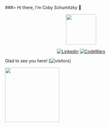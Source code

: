 ###> Hi there, I'm Coby Schumitzky 👋
<div id="header" align="center">
  <img src="https://media.giphy.com/media/M9gbBd9nbDrOTu1Mqx/giphy.gif" width="100"/>
</div>
<div align="center">
 
  [![Linkedin](https://img.shields.io/badge/LinkedIn-0077B5?style=for-the-badge&logo=linkedin&logoColor=white)](https://www.linkedin.com/in/cobyts/)
  [![CodeWars](https://img.shields.io/badge/Codewars-B1361E?style=for-the-badge&logo=Codewars&logoColor=white)](https://www.codewars.com/users/CSaltx)
 
  
</div>

Glad to see you here!   [![visitors](https://visitor-badge.glitch.me/badge?page_id=${CSaltx})]

<img height="180em" src="https://github-readme-stats.vercel.app/api?username=CSaltx&show_icons=true&hide_border=true&&count_private=true&include_all_commits=true" />
